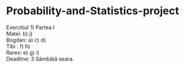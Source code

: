 # Probability-and-Statistics-project
Exercitiul 1) Partea I  
Matei: b) j)  
Bogdan: a) c) d)  
Tibi : f) h)  
Rares: e) g) i)  
Deadline: 3 Sâmbătă seara.  
